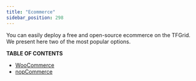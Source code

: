 ```yaml
---
title: "Ecommerce"
sidebar_position: 298
---
```




You can easily deploy a free and open-source ecommerce on the TFGrid. We present here two of the most popular options.

**TABLE OF CONTENTS**

- [WooCommerce](./woocommerce.md)
- [nopCommerce](./nopcommerce.md)